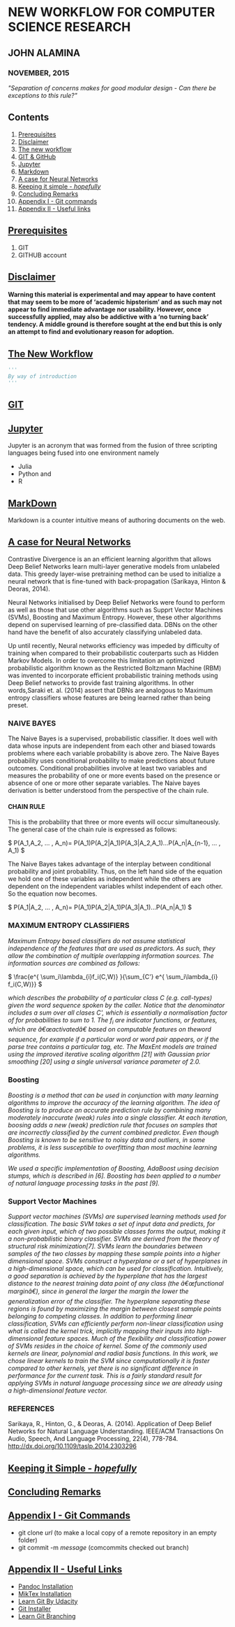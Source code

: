 
# NEW WORKFLOW FOR COMPUTER SCIENCE RESEARCH

## JOHN ALAMINA
### NOVEMBER, 2015

*"Separation of concerns makes for good modular design - Can there be exceptions to this rule?"*

## Contents<a name="contents"></a>

1. [Prerequisites](#prerequisites)
2. [Disclaimer](#disclaimer)
3. [The new workflow](#workflow)
4. [GIT & GitHub](#git)
5. [Jupyter](#jupyter)
6. [Markdown](#markdown)
7. [A case for Neural Networks](#case)
8. [Keeping it simple - *hopefully*](#simple)
9. [Concluding Remarks](#remarks)
10. [Appendix I - Git commands](#A1)
11. [Appendix II - Useful links](#A2)


## [Prerequisites](#contents)<a name="prerequisites"></a>
1. GIT
2. GITHUB account

## [Disclaimer](#contents)<a name="disclaimer"></a>
#### Warning this material is experimental and may appear to have content that may seem to be more of ‘academic hipsterism’ and as such may not appear to find immediate advantage nor usability.  However, once successfully applied, may also be addictive with a ‘no turning back’ tendency. A middle ground is therefore sought at the end but this is only an attempt to find and evolutionary reason for adoption.

## [The New Workflow](#contents)<a name="workflow"></a>


```python
'''
By way of introduction
'''
```


## [GIT](#contents)<a name="git"></a>


## [Jupyter](#contents)<a name="jupyter"></a>
Jupyter is an acronym that was formed from the fusion of three scripting languages being fused into one environment namely
- Julia
- Python and
- R

## [MarkDown](#contents)<a name="markdown"></a>
Markdown is a counter intuitive means of authoring documents on the web.



## [A case for Neural Networks](#contents)<a name="case"></a>

Contrastive Divergence is an an efficient learning algorithm that allows Deep Belief Networks learn multi-layer generative models from unlabeled data.  This greedy layer-wise pretraining method can be used to initialize a neural network that is fine-tuned with back-propagation (Sarikaya, Hinton & Deoras, 2014).



Neural Networks initialised by Deep Belief Networks were found to perform as well as those that use other algorithms such as Supprt Vector Machines (SVMs), Boosting and Maximum Entropy.  However, these other algorithms depend on supervised learning of pre-classified data.  DBNs on the other hand have the benefit of also accurately classifying unlabeled data.

Up until recently, Neural networks efficiency was impeded by difficulty of training when compared to their probabilistic couterparts such as Hidden Markov Models. In order to overcome this limitation an optimized probabilistic algorithm known as the Restricted Boltzmann Machine (RBM) was invented to incorporate efficient probabilistic training methods using Deep Belief networks to provide fast training algorithms. In other words,Saraki et. al. (2014) assert that DBNs are analogous to Maximum entropy classifiers whose features are being learned rather than being preset.

### NAIVE BAYES
The Naive Bayes is a supervised, probabilistic classifier.  It does well with data whose inputs are independent from each other and biased towards problems where each variable probability is above zero.  The Naive Bayes probability uses conditional probability to make predictions about future outcomes.  Conditional probabilities involve at least two variables and measures the probability of one or more events based on the presence or absence of one or more other separate variables.  The Naive bayes derivation is better understood from the perspective of the chain rule.



#### CHAIN RULE
This is the probability that three or more events will occur simultaneously. The general case of the chain rule is expressed as follows:

$ P(A_1,A_2, ... , A_n)= P(A_1)P(A_2|A_1)P(A_3|A_2,A_1)...P(A_n|A_{n-1}, ... , A_1) $


The Naive Bayes takes advantage of the interplay between conditional probability and joint probability.  Thus, on the left hand side of the equation we hold one of these variables as independent while the others are dependent on the independent variables whilst independent of each other.  So the equation now becomes.

$ P(A_1|A_2, ... , A_n)= P(A_1)P(A_2|A_1)P(A_3|A_1)...P(A_n|A_1) $


### MAXIMUM ENTROPY CLASSIFIERS

*Maximum Entropy based classifiers do not assume statistical independence of the features that are used as predictors.  As such, they allow the combination of multiple overlapping information sources.  The information sources are combined as follows:*

$  \frac{e^{ \sum_i\lambda_{i}f_i(C,W)} }{\sum_{C'} e^{ \sum_i\lambda_{i} f_i(C,W)}} $

*which describes the probability of a particular class C (e.g. call-types) given the word sequence  spoken by the caller.  Notice that the denominator includes a sum over all clases C', which is essentially a normalisation factor of for probabilities to sum to 1.  The f<sub>i</sub> are indicator functions, or features, which are â€œactivatedâ€ based on computable features on theword sequence,
for example if a particular word or word pair appears, or if the parse tree contains a particular tag, etc. The MaxEnt models are trained using the improved iterative scaling algorithm [21] with Gaussian prior smoothing [20] using a single universal variance parameter of 2.0.*

### Boosting
*Boosting is a method that can be used in conjunction with many learning algorithms to improve the accuracy of the learning algorithm. The idea of Boosting is to produce an accurate prediction rule by combining many moderately inaccurate (weak) rules into a single classifier. At each iteration,
boosing adds a new (weak) prediction rule that focuses on samples that are incorrectly classified by the current combined predictor. Even though Boosting is known to be sensitive to noisy data and outliers, in some problems, it is less susceptible to overfitting than most machine learning algorithms.*

*We used a specific implementation of Boosting, AdaBoost using decision stumps, which is described in [6]. Boosting has been applied to a number of natural language processing tasks in the past [9].*

### Support Vector Machines
*Support vector machines (SVMs) are supervised learning methods used for classification. The basic SVM takes a set of input data and predicts, for each given input, which of two possible classes forms the output, making it a non-probabilistic binary classifier.  SVMs are derived from the theory of structural risk minimization[7]. SVMs learn the boundaries between samples of the two classes by mapping these sample points into a higher dimensional space. SVMs construct a hyperplane or a set of hyperplanes in a high-dimensional space, which can be used for classification. Intuitively, a good separation is achieved by the hyperplane that has the largest distance to the nearest training
data point of any class (the â€œfunctional marginâ€), since in general the larger the margin the lower the generalization error of the classifier. The hyperplane separating these regions is found
by maximizing the margin between closest sample points belonging to competing classes. In addition to performing linear classification, SVMs can efficiently perform non-linear classification using what is called the kernel trick, implicitly mapping their inputs into high-dimensional feature spaces. Much of
the flexibility and classification power of SVMs resides in the choice of kernel. Some of the commonly used kernels are linear, polynomial and radial basis functions. In this work, we chose linear kernels to train the SVM since computationally it is faster compared to other kernels, yet there is no significant difference in performance for the current task. This is a fairly standard result for applying SVMs in natural language processing since we are already using a high-dimensional feature vector.*

### REFERENCES

Sarikaya, R., Hinton, G., & Deoras, A. (2014). Application of Deep Belief Networks for Natural Language Understanding. IEEE/ACM Transactions On Audio, Speech, And Language Processing, 22(4), 778-784. http://dx.doi.org/10.1109/taslp.2014.2303296


## [Keeping it Simple - *hopefully*](#contents)<a name="simple"></a>

## [Concluding Remarks](#contents)<a name="remarks"></a>

## [Appendix I - Git Commands](#contents)<a name="A1"></a>
- git clone *url* (to make a local copy of a remote repository in an empty folder)
- git commit -m *message* (comcommits checked out branch)

## [Appendix  II - Useful Links](#contents)<a name="A2"></a>
- [Pandoc Installation](https://github.com/jgm/pandoc/releases/tag/1.15.2)
- [MikTex Installation](http://miktex.org/download)
- [Learn Git By Udacity](https://www.udacity.com/course/viewer#!/c-ud775/l-3105028581/e-3073678898/m-3073678899)
- [Git Installer](https://confluence.atlassian.com/bitbucket/set-up-git-744723531.html)
- [Learn Git Branching](http://cdn-thumbshot-ie.pearltrees.com/dd/f6/ddf6671bc8562cf5537625d27510bef8-b52square.jpg)




```python

```
